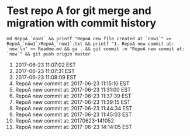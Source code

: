 # Test repo A for git merge and migration with commit history

```
md RepoA_`now1` && printf "RepoA new file created at `now1`" >> RepoA_`now1`/RepoA_`now1`.txt && printf "1. RepoA new commit at: `now`\n" >> Readme.md && ga . && git commit -m "RepoA new commit at: `now`" && git push origin master
```

1. 2017-06-23 11:07:02 EST 
1. 2017-06-23 11:07:31 EST
1. 2017-06-23 11:08:09 EST
1. RepoA new commit at: 2017-06-23 11:15:10 EST
1. RepoA new commit at: 2017-06-23 11:31:00 EST
1. RepoA new commit at: 2017-06-23 11:37:39 EST
1. RepoA new commit at: 2017-06-23 11:39:15 EST
1. RepoA new commit at: 2017-06-23 11:44:34 EST
1. RepoA new commit at: 2017-06-23 11:45:03 EST
1. RepoA new commit at: 20170623-141052
1. RepoA new commit at: 2017-06-23 14:14:05 EST
